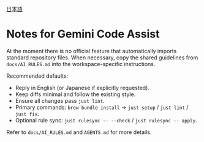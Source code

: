 [日本語](/docs/gemini-instructions.ja.md)

# Notes for Gemini Code Assist

At the moment there is no official feature that automatically imports standard repository files. When necessary, copy the shared guidelines from `docs/AI_RULES.md` into the workspace-specific instructions.

Recommended defaults:

- Reply in English (or Japanese if explicitly requested).
- Keep diffs minimal and follow the existing style.
- Ensure all changes pass `just lint`.
- Primary commands: `brew bundle install` → `just setup` / `just lint` / `just fix`.
- Optional rule sync: `just rulesync -- --check` / `just rulesync -- apply`.

Refer to `docs/AI_RULES.md` and `AGENTS.md` for more details.
